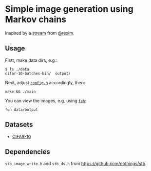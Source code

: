 # Simple image generation using Markov chains

Inspired by a [stream](https://www.twitch.tv/videos/1526029909) from [@rexim](https://github.com/rexim).

## Usage
First, make data dirs, e.g.:
```console
$ ls ./data
cifar-10-batches-bin/  output/
```
Next, adjust [`config.h`](./config.h) accordingly, then:
```
make && ./main
```
You can view the images, e.g. using [`feh`](https://linux.die.net/man/1/feh):
```
feh data/output
```

## Datasets
- [CIFAR-10](https://www.cs.toronto.edu/~kriz/cifar.html)

## Dependencies
`stb_image_write.h` and `stb_ds.h` from https://github.com/nothings/stb.
